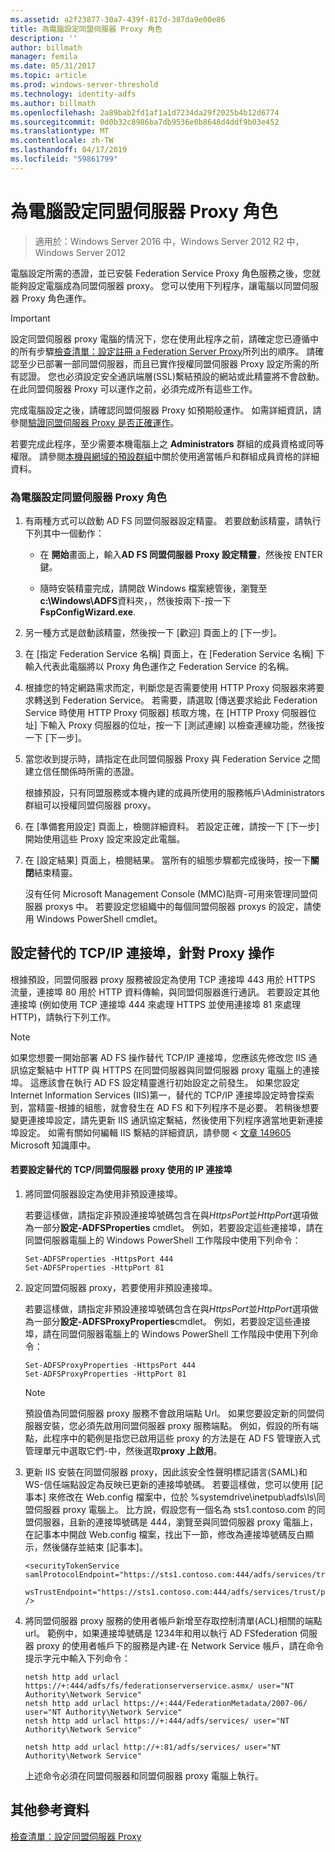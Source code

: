 ```yaml
---
ms.assetid: a2f23877-30a7-439f-817d-387da9e00e86
title: 為電腦設定同盟伺服器 Proxy 角色
description: ''
author: billmath
manager: femila
ms.date: 05/31/2017
ms.topic: article
ms.prod: windows-server-threshold
ms.technology: identity-adfs
ms.author: billmath
ms.openlocfilehash: 2a89bab2fd1af1a1d7234da29f2025b4b12d6774
ms.sourcegitcommit: 0d0b32c8986ba7db9536e0b8648d4ddf9b03e452
ms.translationtype: MT
ms.contentlocale: zh-TW
ms.lasthandoff: 04/17/2019
ms.locfileid: "59861799"
---
```

# <a name="configure-a-computer-for-the-federation-server-proxy-role"></a>為電腦設定同盟伺服器 Proxy 角色

>適用於：Windows Server 2016 中，Windows Server 2012 R2 中，Windows Server 2012

電腦設定所需的憑證，並已安裝 Federation Service Proxy 角色服務之後，您就能夠設定電腦成為同盟伺服器 proxy。 您可以使用下列程序，讓電腦以同盟伺服器 Proxy 角色運作。  
  
> [!IMPORTANT]  
> 設定同盟伺服器 proxy 電腦的情況下，您在使用此程序之前，請確定您已遵循中的所有步驟[檢查清單：設定註冊 a Federation Server Proxy](Checklist--Setting-Up-a-Federation-Server-Proxy.md)所列出的順序。 請確認至少已部署一部同盟伺服器，而且已實作授權同盟伺服器 Proxy 設定所需的所有認證。 您也必須設定安全通訊端層\(SSL\)繫結預設的網站或此精靈將不會啟動。 在此同盟伺服器 Proxy 可以運作之前，必須完成所有這些工作。  
  
完成電腦設定之後，請確認同盟伺服器 Proxy 如預期般運作。 如需詳細資訊，請參閱[驗證同盟伺服器 Proxy 是否正確運作](Verify-That-a-Federation-Server-Proxy-Is-Operational.md)。  
  
若要完成此程序，至少需要本機電腦上之 **Administrators** 群組的成員資格或同等權限。  請參閱[本機與網域的預設群組](https://go.microsoft.com/fwlink/?LinkId=83477)中關於使用適當帳戶和群組成員資格的詳細資料。   
  
### <a name="to-configure-a-computer-for-the-federation-server-proxy-role"></a>為電腦設定同盟伺服器 Proxy 角色  
  
1.  有兩種方式可以啟動 AD FS 同盟伺服器設定精靈。 若要啟動該精靈，請執行下列其中一個動作：  
  
    -   在 **開始**畫面上，輸入**AD FS 同盟伺服器 Proxy 設定精靈**，然後按 ENTER 鍵。  
  
    -   隨時安裝精靈完成，請開啟 Windows 檔案總管後，瀏覽至**c:\\Windows\\ADFS**資料夾，，然後按兩下\-按一下**FspConfigWizard.exe**.  
  
2.  另一種方式是啟動該精靈，然後按一下 [歡迎] 頁面上的 [下一步]。  
  
3.  在 [指定 Federation Service 名稱] 頁面上，在 [Federation Service 名稱] 下輸入代表此電腦將以 Proxy 角色運作之 Federation Service 的名稱。  
  
4.  根據您的特定網路需求而定，判斷您是否需要使用 HTTP Proxy 伺服器來將要求轉送到 Federation Service。 若需要，請選取 [傳送要求給此 Federation Service 時使用 HTTP Proxy 伺服器] 核取方塊，在 [HTTP Proxy 伺服器位址] 下輸入 Proxy 伺服器的位址，按一下 [測試連線] 以檢查連線功能，然後按一下 [下一步]。  
  
5.  當您收到提示時，請指定在此同盟伺服器 Proxy 與 Federation Service 之間建立信任關係時所需的憑證。  
  
    根據預設，只有同盟服務或本機內建的成員所使用的服務帳戶\\Administrators 群組可以授權同盟伺服器 proxy。  
  
6.  在 [準備套用設定] 頁面上，檢閱詳細資料。 若設定正確，請按一下 [下一步] 開始使用這些  Proxy 設定來設定此電腦。  
  
7.  在 [設定結果] 頁面上，檢閱結果。 當所有的組態步驟都完成後時，按一下**關閉**結束精靈。  
  
    沒有任何 Microsoft Management Console \(MMC\)貼齊\-可用來管理同盟伺服器 proxys 中。 若要設定您組織中的每個同盟伺服器 proxys 的設定，請使用 Windows PowerShell cmdlet。  
  
## <a name="configuring-an-alternate-tcpip-port-for-proxy-operations"></a>設定替代的 TCP\/IP 連接埠，針對 Proxy 操作  
根據預設，同盟伺服器 proxy 服務被設定為使用 TCP 連接埠 443 用於 HTTPS 流量，連接埠 80 用於 HTTP 資料傳輸，與同盟伺服器進行通訊。 若要設定其他連接埠 (例如使用 TCP 連接埠 444 來處理 HTTPS 並使用連接埠 81 來處理 HTTP)，請執行下列工作。  
  
> [!NOTE]  
> 如果您想要一開始部署 AD FS 操作替代 TCP\/IP 連接埠，您應該先修改您 IIS 通訊協定繫結中 HTTP 與 HTTPS 在同盟伺服器與同盟伺服器 proxy 電腦上的連接埠。 這應該會在執行 AD FS 設定精靈進行初始設定之前發生。 如果您設定 Internet Information Services \(IIS\)第一，替代的 TCP\/IP 連接埠設定時會探索到，當精靈\-根據的組態，就會發生在 AD FS 和下列程序不是必要。 若稍後想要變更連接埠設定，請先更新 IIS 通訊協定繫結，然後使用下列程序適當地更新連接埠設定。 如需有關如何編輯 IIS 繫結的詳細資訊，請參閱 <<c0> [ 文章 149605](https://go.microsoft.com/fwlink/?LinkId=190275) Microsoft 知識庫中。  
  
#### <a name="to-configure-alternate-tcpip-ports-for-the-federation-server-proxy-to-use"></a>若要設定替代的 TCP\/同盟伺服器 proxy 使用的 IP 連接埠  
  
1.  將同盟伺服器設定為使用非預設連接埠。  
  
    若要這樣做，請指定非預設連接埠號碼包含在與*HttpsPort*並*HttpPort*選項做為一部分**設定\-ADFSProperties** cmdlet。 例如，若要設定這些連接埠，請在同盟伺服器電腦上的 Windows PowerShell 工作階段中使用下列命令：  
  
    ```  
    Set-ADFSProperties -HttpsPort 444  
    Set-ADFSProperties -HttpPort 81  
    ```  
  
2.  設定同盟伺服器 proxy，若要使用非預設連接埠。  
  
    若要這樣做，請指定非預設連接埠號碼包含在與*HttpsPort*並*HttpPort*選項做為一部分**設定\-ADFSProxyProperties**cmdlet。 例如，若要設定這些連接埠，請在同盟伺服器電腦上的 Windows PowerShell 工作階段中使用下列命令：  
  
    ```  
    Set-ADFSProxyProperties -HttpsPort 444  
    Set-ADFSProxyProperties -HttpPort 81  
    ```  
  
    > [!NOTE]  
    > 預設值為同盟伺服器 proxy 服務不會啟用端點 Url。 如果您要設定新的同盟伺服器安裝，您必須先啟用同盟伺服器 proxy 服務端點。 例如，假設的所有端點，此程序中的範例是指您已啟用這些 proxy 的方法是在 AD FS 管理嵌入式管理單元中選取它們\-中，然後選取**proxy 上啟用**。  
  
3.  更新 IIS 安裝在同盟伺服器 proxy，因此該安全性聲明標記語言\(SAML\)和 WS\-信任端點設定為反映已更新的連接埠號碼。 若要這樣做，您可以使用 [記事本] 來修改在 Web.config 檔案中，位於 %systemdrive\\inetpub\\adfs\\ls\\同盟伺服器 proxy 電腦上。 比方說，假設您有一個名為 sts1.contoso.com 的同盟伺服器，且新的連接埠號碼是 444，瀏覽至與同盟伺服器 proxy 電腦上，在記事本中開啟 Web.config 檔案，找出下一節，修改為連接埠號碼反白顯示，然後儲存並結束 [記事本]。  
  
    ```  
    <securityTokenService samlProtocolEndpoint="https://sts1.contoso.com:444/adfs/services/trust/samlprotocol/proxycertificatetransport"  
          wsTrustEndpoint="https://sts1.contoso.com:444/adfs/services/trust/proxycertificatetransport" />  
    ```  
  
4.  將同盟伺服器 proxy 服務的使用者帳戶新增至存取控制清單\(ACL\)相關的端點 url。 範例中，如果連接埠號碼是 1234年和用以執行 AD FSfederation 伺服器 proxy 的使用者帳戶下的服務是內建\-在 Network Service 帳戶，請在命令提示字元中輸入下列命令：  
  
    ```  
    netsh http add urlacl https://+:444/adfs/fs/federationserverservice.asmx/ user="NT Authority\Network Service"  
    netsh http add urlacl https://+:444/FederationMetadata/2007-06/ user="NT Authority\Network Service"  
    netsh http add urlacl https://+:444/adfs/services/ user="NT Authority\Network Service"  
  
    netsh http add urlacl http://+:81/adfs/services/ user="NT Authority\Network Service"  
    ```  
  
    上述命令必須在同盟伺服器和同盟伺服器 proxy 電腦上執行。  
  
## <a name="additional-references"></a>其他參考資料  
[檢查清單：設定同盟伺服器 Proxy](Checklist--Setting-Up-a-Federation-Server-Proxy.md)  
  

